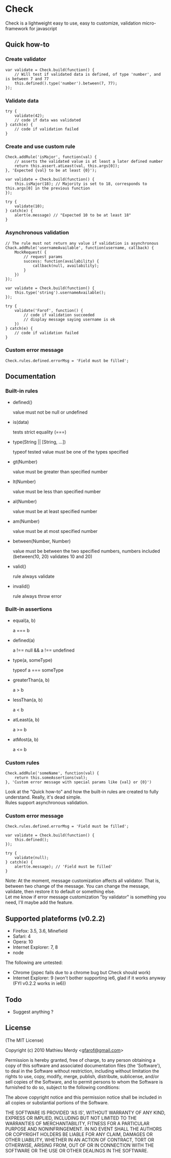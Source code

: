 
# Check

Check is a lightweight easy to use, easy to customize, validation micro-framework for javascript

## Quick how-to

### Create validator

	var validate = Check.build(function() {
		// Will test if validated data is defined, of type 'number', and is between 7 and 77
		this.defined().type('number').between(7, 77);
	});

### Validate data

	try {
		validate(42);
		// code if data was validated
	} catch(e) {
		// code if validation failed
	}

### Create and use custom rule

	Check.addRule('isMajor', function(val) {
		// asserts the validated value is at least a later defined number
		return this.assert.atLeast(val, this.args[0]);
	}, 'Expected {val} to be at least {0}');
	
	var validate = Check.build(function() {
		this.isMajor(18); // Majority is set to 18, corresponds to this.args[0] in the previous function
	});
	
	try {
		validate(10);
	} catch(e) {
		alert(e.message) // "Expected 10 to be at least 18"
	}

### Asynchronous validation

	// The rule must not return any value if validation is asynchronous
	Chack.addRule('usernameAvailable', function(username, callback) {
		MockRequest( {
			// request params
			success: function(availability) {
				callback(null, availability);
			}
		})
	});
	
	var validate = Check.build(function() {
		this.type('string').usernameAvailable();
	});
	
	try {
		validate('Farof', function() {
			// code if validation succeeded
			// display message saying username is ok
		})
	} catch(e) {
		// code if validation failed
	}

### Custom error message

	Check.rules.defined.errorMsg = 'Field must be filled';


## Documentation

### Built-in rules

*	defined()

	value must not be null or undefined
		
* is(data)

	tests strict equality (===)
		
* type(String || [String, ...])

	typeof tested value must be one of the types specified
		
* gt(Number)

	value must be greater than specified number
		
* lt(Number)

	value must be less than specified number
		
* al(Number)

	value must be at least specified number
		
* am(Number)

	value must be at most specified number
		
* between(Number, Number)

	value must be between the two specified numbers, numbers included (between(10, 20) validates 10 and 20)

* valid()

	rule always validate

* invalid()

	rule always throw error



### Built-in assertions

* equal(a, b)

	a === b

* defined(a)

	a !== null && a !== undefined
		
* type(a, someType)

	typeof a === someType
		
* greaterThan(a, b)

	a > b
		
* lessThan(a, b)

	a < b
		
* atLeast(a, b)

	a >= b
		
* atMost(a, b)

	a <= b


### Custom rules

	Check.addRule('someName', function(val) {
		return this.someAssertions(val);
	}, 'Custom error message with special params like {val} or {0}')

Look at the "Quick how-to" and how the built-in rules are created to fully understand. Really, it's dead simple.  
Rules support asynchronous validation.


### Custom error message

	Check.rules.defined.errorMsg = 'Field must be filled';
	
	var validate = Check.build(function() {
		this.defined();
	});
	
	try {
		validate(null);
	} catch(e) {
		alert(e.message); // 'Field must be filled'
	}

Note: At the moment, message customization affects all validator. That is, between two change of the message. You can change the message, validate, then restore it to default or something else.  
Let me know if error message customization "by validator" is something you need, I'll maybe add the feature.


## Supported plateforms (v0.2.2)

* Firefox: 3.5, 3.6, Minefield
* Safari: 4
* Opera: 10
* Internet Explorer: 7, 8
* node

The following are untested:

* Chrome (jspec fails due to a chrome bug but Check should work)
* Internet Explorer: 9 (won't bother supporting ie6, glad if it works anyway (FYI v0.2.2 works in ie6))


## Todo

* Suggest anything ?

## License 

(The MIT License)

Copyright (c) 2010 Mathieu Merdy &lt;gfarof@gmail.com&gt;

Permission is hereby granted, free of charge, to any person obtaining
a copy of this software and associated documentation files (the
'Software'), to deal in the Software without restriction, including
without limitation the rights to use, copy, modify, merge, publish,
distribute, sublicense, and/or sell copies of the Software, and to
permit persons to whom the Software is furnished to do so, subject to
the following conditions:

The above copyright notice and this permission notice shall be
included in all copies or substantial portions of the Software.

THE SOFTWARE IS PROVIDED 'AS IS', WITHOUT WARRANTY OF ANY KIND,
EXPRESS OR IMPLIED, INCLUDING BUT NOT LIMITED TO THE WARRANTIES OF
MERCHANTABILITY, FITNESS FOR A PARTICULAR PURPOSE AND NONINFRINGEMENT.
IN NO EVENT SHALL THE AUTHORS OR COPYRIGHT HOLDERS BE LIABLE FOR ANY
CLAIM, DAMAGES OR OTHER LIABILITY, WHETHER IN AN ACTION OF CONTRACT,
TORT OR OTHERWISE, ARISING FROM, OUT OF OR IN CONNECTION WITH THE
SOFTWARE OR THE USE OR OTHER DEALINGS IN THE SOFTWARE.